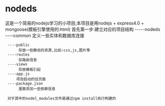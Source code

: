 # nodeds

这是一个简易的nodejs学习的小项目;本项目是用nodejs + express4.0 + mongoose(模板引擎使用的:html)
首先第一步:建立对应的项目结构
-----nodeds
     ----common
          定义一些实体和数据库连接
     
     ----public
          存放一些静态的资源,比如:css,js,图片等
     ----routes
          存路由信息
     ----views
          存放模板引起
     ----app.js
         项目启动的住页面
     ----package.json
          里面添加一些依赖信息
     
     对于其中的nodel_modules文件是通过npm install执行构建的
     

